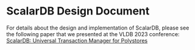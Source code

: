 # ScalarDB Design Document

For details about the design and implementation of ScalarDB, please see the following paper that we presented at the VLDB 2023 conference: [ScalarDB: Universal Transaction Manager for Polystores](https://dl.acm.org/doi/10.14778/3611540.3611563)
